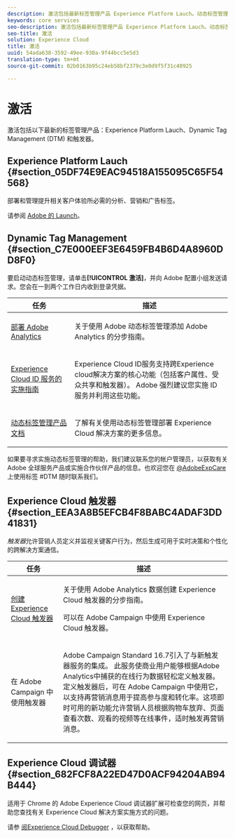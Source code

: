 ```yaml
---
description: 激活包括最新标签管理产品 Experience Platform Lauch。动态标签管理 (DTM)；以及触发器。
keywords: core services
seo-description: 激活包括最新标签管理产品 Experience Platform Lauch。动态标签管理 (DTM)；以及触发器。
seo-title: 激活
solution: Experience Cloud
title: 激活
uuid: 54ada638-3592-49ee-930a-9f44bcc5e5d3
translation-type: tm+mt
source-git-commit: 02b0163b95c24eb58bf2379c3e0d9f5f31c40925

---
```



# 激活

激活包括以下最新的标签管理产品：Experience Platform Lauch、Dynamic Tag Management (DTM) 和触发器。

## Experience Platform Lauch {#section_05DF74E9EAC94518A155095C65F54568}

部署和管理提升相关客户体验所必需的分析、营销和广告标签。

请参阅 [Adobe 的 Launch](https://docs.adobelaunch.com/getting-started)。

## Dynamic Tag Management {#section_C7E000EEF3E6459FB4B6D4A8960DD8F0}

要启动动态标签管理，请单击&#x200B;**[!UICONTROL 激活]**，并向 Adobe 配置小组发送请求。您会在一到两个工作日内收到登录凭据。

<table id="table_3241FF7CA0B242BFAFC68362A62AA0C7"> 
 <thead> 
  <tr> 
   <th colname="col1" class="entry"> 任务 </th> 
   <th colname="col2" class="entry"> 描述 </th> 
  </tr> 
 </thead>
 <tbody> 
  <tr> 
   <td colname="col1"> <p> <a href="https://docs.adobe.com/content/help/en/dtm/using/tools/analytics-dtm.html" format="html" scope="external"> 部署 Adobe Analytics </a> </p> </td> 
   <td colname="col2"> <p> 关于使用 Adobe 动态标签管理添加 Adobe Analytics 的分步指南。 </p> </td> 
  </tr> 
  <tr> 
   <td colname="col1"> <p> <a href="https://docs.adobe.com/content/help/en/id-service/using/implementation-guides/implementation-guides.html" format="html" scope="external"> Experience Cloud ID 服务的实施指南 </a> </p> </td> 
   <td colname="col2"> <p>Experience Cloud ID服务支持跨Experience cloud解决方案的核心功能（包括客户属性、受众共享和触发器）。 Adobe 强烈建议您实施 ID 服务并利用这些功能。 </p> </td> 
  </tr> 
  <tr> 
   <td colname="col1"> <p> <a href="https://docs.adobe.com/content/help/en/dtm/using/dtm-home.html" format="https" scope="external"> 动态标签管理产品文档 </a> </p> </td> 
   <td colname="col2"> <p>了解有关使用动态标签管理部署 Experience Cloud 解决方案的更多信息。 </p> </td> 
  </tr> 
 </tbody> 
</table>

如果要寻求实施动态标签管理的帮助，我们建议联系您的帐户管理员，以获取有关 Adobe 全球服务产品或实施合作伙伴产品的信息。也欢迎您在 [@AdobeExpCare](https://twitter.com/AdobeExpCare) 上使用标签 #DTM 随时联系我们。

## Experience Cloud 触发器 {#section_EEA3A8B5EFCB4F8BABC4ADAF3DD41831}

*触发器*&#x200B;允许营销人员定义并监视关键客户行为，然后生成可用于实时决策和个性化的跨解决方案通信。

<table id="table_AF6842470172429EA97C9B02163BD0C3"> 
 <thead> 
  <tr> 
   <th colname="col1" class="entry"> 任务 </th> 
   <th colname="col2" class="entry"> 描述 </th> 
  </tr> 
 </thead>
 <tbody> 
  <tr> 
   <td colname="col1"> <p> <a href="../activation/triggers.md#concept_887B30241B3E4DB0A2553B2996E2D4FB" format="dita" scope="local"> 创建 Experience Cloud 触发器 </a> </p> </td> 
   <td colname="col2"> <p> 关于使用 Adobe Analytics 数据创建 Experience Cloud 触发器的分步指南。 </p> <p>可以在 Adobe Campaign 中使用 Experience Cloud 触发器。 </p> </td> 
  </tr> 
  <tr> 
   <td colname="col1"> <p>在 Adobe Campaign 中使用触发器 </p> </td> 
   <td colname="col2"> <p> Adobe Campaign Standard 16.7引入了与新触发器服务的集成。 此服务使商业用户能够根据Adobe Analytics中捕获的在线行为数据轻松定义触发器。 定义触发器后，可在 Adobe Campaign 中使用它，以支持再营销消息用于提高参与度和转化率。这项即时可用的新功能允许营销人员根据购物车放弃、页面查看次数、观看的视频等在线事件，适时触发再营销消息。 </p> </td> 
  </tr> 
 </tbody> 
</table>


## Experience Cloud 调试器 {#section_682FCF8A22ED47D0ACF94204AB94B444}

适用于 Chrome 的 Adobe Experience Cloud 调试器扩展可检查您的网页，并帮助您查找有关 Experience Cloud 解决方案实施方式的问题。

请参 [阅Experience Cloud Debugger](https://docs.adobe.com/content/help/en/debugger/using/experience-cloud-debugger.html) ，以获取帮助。
